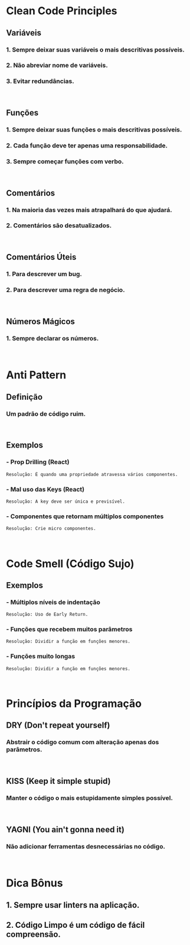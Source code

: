 # Clean Code Principles

## __Variáveis__

### 1. Sempre deixar suas variáveis o mais descritivas possíveis. 
### 2. Não abreviar nome de variáveis.
### 3. Evitar redundâncias.

<br/>

## __Funções__

### 1. Sempre deixar suas funções o mais descritivas possíveis.
### 2. Cada função deve ter apenas uma responsabilidade.
### 3. Sempre começar funções com verbo.

<br/>

## __Comentários__

### 1. Na maioria das vezes mais atrapalhará do que ajudará.
### 2. Comentários são desatualizados. 

<br/>

## __Comentários Úteis__

### 1. Para descrever um bug.
### 2. Para descrever uma regra de negócio. 

<br/>

## __Números Mágicos__

### 1. Sempre declarar os números.

<br/>

# Anti Pattern

## __Definição__

### Um padrão de código ruim.

<br/>

## Exemplos

### **- Prop Drilling (React)**
    Resolução: É quando uma propriedade atravessa vários componentes.

### **- Mal uso das Keys (React)**
    Resolução: A key deve ser única e previsível.

### **- Componentes que retornam múltiplos componentes**
    Resolução: Crie micro componentes.

<br/>

# Code Smell (Código Sujo)

## Exemplos

### **- Múltiplos níveis de indentação**
    Resolução: Uso de Early Return. 

### **- Funções que recebem muitos parâmetros**
    Resolução: Dividir a função em funções menores.

### **- Funções muito longas**
    Resolução: Dividir a função em funções menores.

<br/>

# Princípios da Programação

## __DRY__ (Don't repeat yourself)

### Abstrair o código comum com alteração apenas dos parâmetros.

<br/>

## __KISS__ (Keep it simple stupid)

### Manter o código o mais estupidamente simples possível.

<br/>

## __YAGNI__ (You ain't gonna need it)

### Não adicionar ferramentas desnecessárias no código.

<br/>

# Dica Bônus

## 1. Sempre usar linters na aplicação.
## 2. Código Limpo é um código de fácil compreensão.